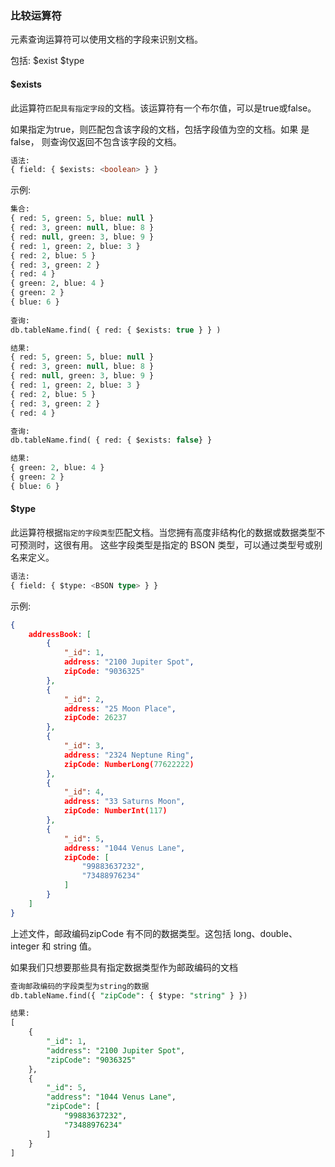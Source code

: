 ### 比较运算符

元素查询运算符可以使用文档的字段来识别文档。

包括: $exist $type

#### $exists

此运算符`匹配具有指定字段`的文档。该运算符有一个布尔值，可以是true或false。

如果指定为true，则匹配包含该字段的文档，包括字段值为空的文档。如果 <boolean> 是false，
则查询仅返回不包含该字段的文档。

```sql
语法:
{ field: { $exists: <boolean> } }
```

示例:
```sql
集合:
{ red: 5, green: 5, blue: null }
{ red: 3, green: null, blue: 8 }
{ red: null, green: 3, blue: 9 }
{ red: 1, green: 2, blue: 3 }
{ red: 2, blue: 5 }
{ red: 3, green: 2 }
{ red: 4 }
{ green: 2, blue: 4 }
{ green: 2 }
{ blue: 6 }
    
查询:
db.tableName.find( { red: { $exists: true } } )

结果:
{ red: 5, green: 5, blue: null }
{ red: 3, green: null, blue: 8 }
{ red: null, green: 3, blue: 9 }
{ red: 1, green: 2, blue: 3 }
{ red: 2, blue: 5 }
{ red: 3, green: 2 }
{ red: 4 }

查询:
db.tableName.find( { red: { $exists: false} }

结果:
{ green: 2, blue: 4 }
{ green: 2 }
{ blue: 6 }

```

#### $type

此运算符根据`指定的字段类型`匹配文档。当您拥有高度非结构化的数据或数据类型不可预测时，这很有用。
这些字段类型是指定的 BSON 类型，可以通过类型号或别名来定义。

```sql
语法:
{ field: { $type: <BSON type> } }
```

示例:
```json
{
    addressBook: [
        {
            "_id": 1,
            address: "2100 Jupiter Spot",
            zipCode: "9036325"
        },
        {
            "_id": 2,
            address: "25 Moon Place",
            zipCode: 26237
        },
        {
            "_id": 3,
            address: "2324 Neptune Ring",
            zipCode: NumberLong(77622222)
        },
        {
            "_id": 4,
            address: "33 Saturns Moon",
            zipCode: NumberInt(117)
        },
        {
            "_id": 5,
            address: "1044 Venus Lane",
            zipCode: [
                "99883637232",
                "73488976234"
            ]
        }
    ]
}
```
上述文件，邮政编码zipCode 有不同的数据类型。这包括 long、double、integer 和 string 值。

如果我们只想要那些具有指定数据类型作为邮政编码的文档
```sql
查询邮政编码的字段类型为string的数据
db.tableName.find({ "zipCode": { $type: "string" } })

结果:
[
    {
        "_id": 1,
        "address": "2100 Jupiter Spot",
        "zipCode": "9036325"
    },
    {
        "_id": 5,
        "address": "1044 Venus Lane",
        "zipCode": [
            "99883637232",
            "73488976234"
        ]
    }
]
```